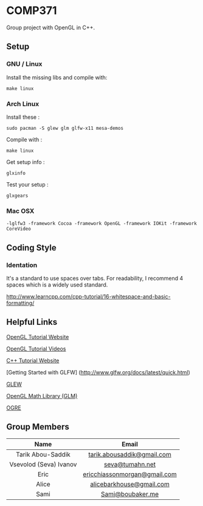 # COMP371

Group project with OpenGL in C++.

## Setup

### GNU / Linux

Install the missing libs and compile with:

    make linux

### Arch Linux

Install these :

    sudo pacman -S glew glm glfw-x11 mesa-demos

Compile with :

    make linux

Get setup info :

    glxinfo

Test your setup :

    glxgears

### Mac OSX

    -lglfw3 -framework Cocoa -framework OpenGL -framework IOKit -framework CoreVideo

## Coding Style

### Identation

It's a standard to use spaces over tabs. For readability, I recommend 4 spaces which is a widely used standard.

http://www.learncpp.com/cpp-tutorial/16-whitespace-and-basic-formatting/

## Helpful Links

[OpenGL Tutorial Website](https://learnopengl.com)

[OpenGL Tutorial Videos](https://www.youtube.com/watch?v=6c1QYZAEP2M&list=PLRwVmtr-pp06qT6ckboaOhnm9FxmzHpbY)

[C++ Tutorial Website](http://www.learncpp.com)

[Getting Started with GLFW] (http://www.glfw.org/docs/latest/quick.html)

[GLEW](http://glew.sourceforge.net)

[OpenGL Math Library (GLM)](http://glm.g-truc.net/0.9.8/index.html)

[OGRE](http://www.ogre3d.org)

## Group Members

| Name                   |  Email                     |
|:----------------------:|:-------------------------: |
| Tarik Abou-Saddik      | tarik.abousaddik@gmail.com |
| Vsevolod (Seva) Ivanov | seva@tumahn.net            |
| Eric                   | ericchiassonmorgan@gmail.com|
| Alice                  | alicebarkhouse@gmail.com   |
| Sami					 | Sami@boubaker.me			  |
